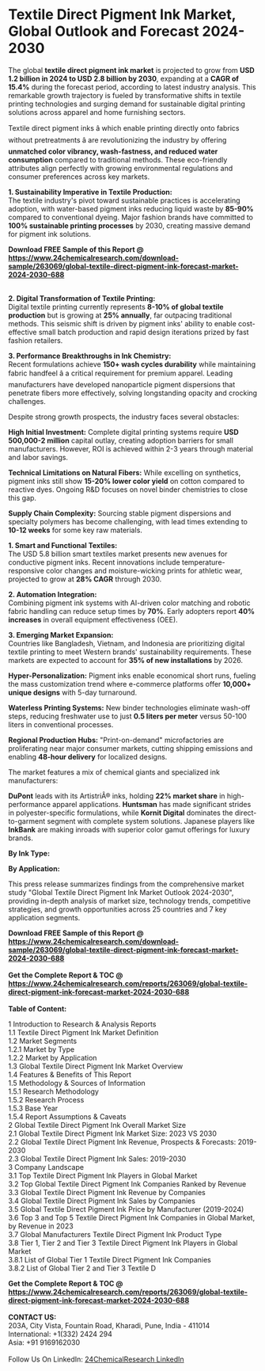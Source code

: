 <h1>Textile Direct Pigment Ink Market, Global Outlook and Forecast 2024-2030</h1><p>The global <strong>textile direct pigment ink market</strong> is projected to grow from <strong>USD 1.2 billion in 2024 to USD 2.8 billion by 2030</strong>, expanding at a <strong>CAGR of 15.4%</strong> during the forecast period, according to latest industry analysis. This remarkable growth trajectory is fueled by transformative shifts in textile printing technologies and surging demand for sustainable digital printing solutions across apparel and home furnishing sectors.</p><p>Textile direct pigment inks â which enable printing directly onto fabrics without pretreatments â are revolutionizing the industry by offering <strong>unmatched color vibrancy, wash-fastness, and reduced water consumption</strong> compared to traditional methods. These eco-friendly attributes align perfectly with growing environmental regulations and consumer preferences across key markets.</p><p><strong>1. Sustainability Imperative in Textile Production:</strong><br>
The textile industry's pivot toward sustainable practices is accelerating adoption, with water-based pigment inks reducing liquid waste by <strong>85-90%</strong> compared to conventional dyeing. Major fashion brands have committed to <strong>100% sustainable printing processes</strong> by 2030, creating massive demand for pigment ink solutions.</p><div><b>Download FREE Sample of this Report @ 
            <a href="https://www.24chemicalresearch.com/download-sample/263069/global-textile-direct-pigment-ink-forecast-market-2024-2030-688">
            https://www.24chemicalresearch.com/download-sample/263069/global-textile-direct-pigment-ink-forecast-market-2024-2030-688</a></b></div><br><p><strong>2. Digital Transformation of Textile Printing:</strong><br>
Digital textile printing currently represents <strong>8-10% of global textile production</strong> but is growing at <strong>25% annually</strong>, far outpacing traditional methods. This seismic shift is driven by pigment inks' ability to enable cost-effective small batch production and rapid design iterations prized by fast fashion retailers.</p><p><strong>3. Performance Breakthroughs in Ink Chemistry:</strong><br>
Recent formulations achieve <strong>150+ wash cycles durability</strong> while maintaining fabric handfeel â a critical requirement for premium apparel. Leading manufacturers have developed nanoparticle pigment dispersions that penetrate fibers more effectively, solving longstanding opacity and crocking challenges.</p><p>Despite strong growth prospects, the industry faces several obstacles:</p><p><strong>High Initial Investment:</strong> Complete digital printing systems require <strong>USD 500,000-2 million</strong> capital outlay, creating adoption barriers for small manufacturers. However, ROI is achieved within 2-3 years through material and labor savings.</p><p><strong>Technical Limitations on Natural Fibers:</strong> While excelling on synthetics, pigment inks still show <strong>15-20% lower color yield</strong> on cotton compared to reactive dyes. Ongoing R&amp;D focuses on novel binder chemistries to close this gap.</p><p><strong>Supply Chain Complexity:</strong> Sourcing stable pigment dispersions and specialty polymers has become challenging, with lead times extending to <strong>10-12 weeks</strong> for some key raw materials.</p><p><strong>1. Smart and Functional Textiles:</strong><br>
The USD 5.8 billion smart textiles market presents new avenues for conductive pigment inks. Recent innovations include temperature-responsive color changes and moisture-wicking prints for athletic wear, projected to grow at <strong>28% CAGR</strong> through 2030.</p><p><strong>2. Automation Integration:</strong><br>
Combining pigment ink systems with AI-driven color matching and robotic fabric handling can reduce setup times by <strong>70%</strong>. Early adopters report <strong>40% increases</strong> in overall equipment effectiveness (OEE).</p><p><strong>3. Emerging Market Expansion:</strong><br>
Countries like Bangladesh, Vietnam, and Indonesia are prioritizing digital textile printing to meet Western brands' sustainability requirements. These markets are expected to account for <strong>35% of new installations</strong> by 2026.</p><p><strong>Hyper-Personalization:</strong> Pigment inks enable economical short runs, fueling the mass customization trend where e-commerce platforms offer <strong>10,000+ unique designs</strong> with 5-day turnaround.</p><p><strong>Waterless Printing Systems:</strong> New binder technologies eliminate wash-off steps, reducing freshwater use to just <strong>0.5 liters per meter</strong> versus 50-100 liters in conventional processes.</p><p><strong>Regional Production Hubs:</strong> "Print-on-demand" microfactories are proliferating near major consumer markets, cutting shipping emissions and enabling <strong>48-hour delivery</strong> for localized designs.</p><p>The market features a mix of chemical giants and specialized ink manufacturers: </p><p><strong>DuPont</strong> leads with its ArtistriÂ® inks, holding <strong>22% market share</strong> in high-performance apparel applications. <strong>Huntsman</strong> has made significant strides in polyester-specific formulations, while <strong>Kornit Digital</strong> dominates the direct-to-garment segment with complete system solutions. Japanese players like <strong>InkBank</strong> are making inroads with superior color gamut offerings for luxury brands.</p><p><strong>By Ink Type:</strong></p><p><strong>By Application:</strong></p><p>This press release summarizes findings from the comprehensive market study "Global Textile Direct Pigment Ink Market Outlook 2024-2030", providing in-depth analysis of market size, technology trends, competitive strategies, and growth opportunities across 25 countries and 7 key application segments.</p><div><b>Download FREE Sample of this Report @ 
            <a href="https://www.24chemicalresearch.com/download-sample/263069/global-textile-direct-pigment-ink-forecast-market-2024-2030-688">
            https://www.24chemicalresearch.com/download-sample/263069/global-textile-direct-pigment-ink-forecast-market-2024-2030-688</a></b></div><br><div><b>Get the Complete Report & TOC @ 
            <a href="https://www.24chemicalresearch.com/reports/263069/global-textile-direct-pigment-ink-forecast-market-2024-2030-688">
            https://www.24chemicalresearch.com/reports/263069/global-textile-direct-pigment-ink-forecast-market-2024-2030-688</a></b></div><br>
            <b>Table of Content:</b><p>1 Introduction to Research & Analysis Reports<br />
    1.1 Textile Direct Pigment Ink Market Definition<br />
    1.2 Market Segments<br />
        1.2.1 Market by Type<br />
        1.2.2 Market by Application<br />
    1.3 Global Textile Direct Pigment Ink Market Overview<br />
    1.4 Features & Benefits of This Report<br />
    1.5 Methodology & Sources of Information<br />
        1.5.1 Research Methodology<br />
        1.5.2 Research Process<br />
        1.5.3 Base Year<br />
        1.5.4 Report Assumptions & Caveats<br />
2 Global Textile Direct Pigment Ink Overall Market Size<br />
    2.1 Global Textile Direct Pigment Ink Market Size: 2023 VS 2030<br />
    2.2 Global Textile Direct Pigment Ink Revenue, Prospects & Forecasts: 2019-2030<br />
    2.3 Global Textile Direct Pigment Ink Sales: 2019-2030<br />
3 Company Landscape<br />
    3.1 Top Textile Direct Pigment Ink Players in Global Market<br />
    3.2 Top Global Textile Direct Pigment Ink Companies Ranked by Revenue<br />
    3.3 Global Textile Direct Pigment Ink Revenue by Companies<br />
    3.4 Global Textile Direct Pigment Ink Sales by Companies<br />
    3.5 Global Textile Direct Pigment Ink Price by Manufacturer (2019-2024)<br />
    3.6 Top 3 and Top 5 Textile Direct Pigment Ink Companies in Global Market, by Revenue in 2023<br />
    3.7 Global Manufacturers Textile Direct Pigment Ink Product Type<br />
    3.8 Tier 1, Tier 2 and Tier 3 Textile Direct Pigment Ink Players in Global Market<br />
        3.8.1 List of Global Tier 1 Textile Direct Pigment Ink Companies<br />
        3.8.2 List of Global Tier 2 and Tier 3 Textile D</p><div><b>Get the Complete Report & TOC @ 
            <a href="https://www.24chemicalresearch.com/reports/263069/global-textile-direct-pigment-ink-forecast-market-2024-2030-688">
            https://www.24chemicalresearch.com/reports/263069/global-textile-direct-pigment-ink-forecast-market-2024-2030-688</a></b></div><br><b>CONTACT US:</b><br>
            203A, City Vista, Fountain Road, Kharadi, Pune, India - 411014<br>
            International: +1(332) 2424 294<br>
            Asia: +91 9169162030 <br><br>
            Follow Us On LinkedIn: <a href="https://www.linkedin.com/company/24chemicalresearch/">24ChemicalResearch LinkedIn</a>